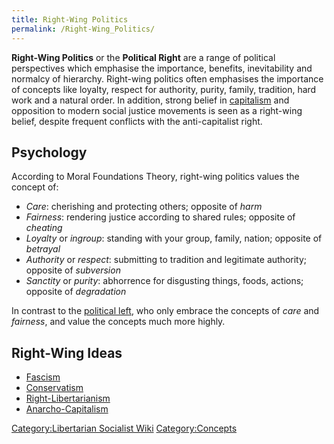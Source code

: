 ```yaml
---
title: Right-Wing Politics
permalink: /Right-Wing_Politics/
---
```


**Right-Wing Politics** or the **Political Right** are a range of
political perspectives which emphasise the importance, benefits,
inevitability and normalcy of hierarchy. Right-wing politics often
emphasises the importance of concepts like loyalty, respect for
authority, purity, family, tradition, hard work and a natural order. In
addition, strong belief in [capitalism](capitalism "wikilink") and
opposition to modern social justice movements is seen as a right-wing
belief, despite frequent conflicts with the anti-capitalist right.

## Psychology

According to Moral Foundations Theory, right-wing politics values the
concept of:

- *Care*: cherishing and protecting others; opposite of *harm*
- *Fairness*: rendering justice according to shared rules; opposite of
  *cheating*
- *Loyalty* or *ingroup*: standing with your group, family, nation;
  opposite of *betrayal*
- *Authority* or *respect*: submitting to tradition and legitimate
  authority; opposite of *subversion*
- *Sanctity* or *purity*: abhorrence for disgusting things, foods,
  actions; opposite of *degradation*

In contrast to the [political left](Left-Wing_Politics "wikilink"), who
only embrace the concepts of *care* and *fairness*, and value the
concepts much more highly.

## Right-Wing Ideas

- [Fascism](Fascism "wikilink")
- [Conservatism](Conservatism "wikilink")
- [Right-Libertarianism](Right-Libertarianism "wikilink")
- [Anarcho-Capitalism](Anarcho-Capitalism "wikilink")

[Category:Libertarian Socialist
Wiki](Category:Libertarian_Socialist_Wiki "wikilink")
[Category:Concepts](Category:Concepts "wikilink")